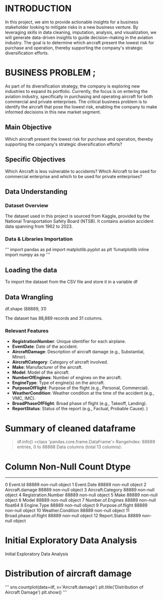 # INTRODUCTION
In this project, we aim to provide actionable insights for a business stakeholder looking to mitigate risks in a new business venture. By leveraging skills in data cleaning, imputation, analysis, and visualization, we will generate data-driven insights to guide decision-making in the aviation industry. The goal is to determine which aircraft present the lowest risk for purchase and operation, thereby supporting the company's strategic diversification efforts.
# BUSINESS PROBLEM ;
As part of its diversification strategy, the company is exploring new industries to expand its portfolio. Currently, the focus is on entering the aviation industry, specifically in purchasing and operating aircraft for both commercial and private enterprises. The critical business problem is to identify the aircraft that pose the lowest risk, enabling the company to make informed decisions in this new market segment.
## Main Objective
Which aircraft present the lowest risk for purchase and operation, thereby supporting the company's strategic diversification efforts?

## Specific Objectives
Which Aircraft is less vulnerable to accidents?
Which Aircraft to be used for commercial enterprise and which to be used for private enterprises?
## Data Understanding

### Dataset Overview
The dataset used in this project is sourced from Kaggle, provided by the National Transportation Safety Board (NTSB). It contains aviation accident data spanning from 1962 to 2023.
### Data & Libraries Importation
'''
import pandas as pd
import matplotlib.pyplot as plt
%matplotlib inline
import numpy as np
'''

## Loading the data
To import the dataset from the CSV file and store it in a variable df
## Data Wrangling
df.shape
(88889, 31)

The dataset has 88,889 records and 31 columns.

### Relevant Features
- **RegistrationNumber**: Unique identifier for each airplane.
- **EventDate**: Date of the accident.
- **AircraftDamage**: Description of aircraft damage (e.g., Substantial, Minor).
- **AircraftCategory**: Category of aircraft involved.
- **Make**: Manufacturer of the aircraft.
- **Model**: Model of the aircraft.
- **NumberOfEngines**: Number of engines on the aircraft.
- **EngineType**: Type of engine(s) on the aircraft.
- **PurposeOfFlight**: Purpose of the flight (e.g., Personal, Commercial).
- **WeatherCondition**: Weather condition at the time of the accident (e.g., VMC, IMC).
- **BroadPhaseOfFlight**: Broad phase of flight (e.g., Takeoff, Landing).
- **ReportStatus**: Status of the report (e.g., Factual, Probable Cause).
)
# Summary of cleaned dataframe
> df.info()
<class 'pandas.core.frame.DataFrame'>
RangeIndex: 88889 entries, 0 to 88888
Data columns (total 13 columns):
 #   Column                 Non-Null Count  Dtype  
---  ------                 --------------  -----  
 0   Event.Id               88889 non-null  object 
 1   Event.Date             88889 non-null  object 
 2   Aircraft.damage        88889 non-null  object 
 3   Aircraft.Category      88889 non-null  object 
 4   Registration.Number    88889 non-null  object 
 5   Make                   88889 non-null  object 
 6   Model                  88889 non-null  object 
 7   Number.of.Engines      88889 non-null  float64
 8   Engine.Type            88889 non-null  object 
 9   Purpose.of.flight      88889 non-null  object 
 10  Weather.Condition      88889 non-null  object 
 11  Broad.phase.of.flight  88889 non-null  object 
 12  Report.Status          88889 non-null  object 

# Initial Exploratory Data Analysis

Initial Exploratory Data Analysis
# Distribution of aircraft damage
'''
sns.countplot(data=df, x='Aircraft.damage')
plt.title('Distribution of Aircraft Damage')
plt.show()
'''


